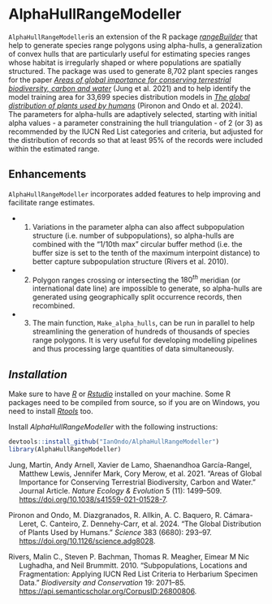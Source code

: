 
# AlphaHullRangeModeller

`AlphaHullRangeModeller`is an extension of the R package
[*rangeBuilder*](https://github.com/cran/rangeBuilder/tree/master) that
help to generate species range polygons using alpha-hulls, a
generalization of convex hulls that are particularly useful for
estimating species ranges whose habitat is irregularly shaped or where
populations are spatially structured. The package was used to generate
8,702 plant species ranges for the paper [*Areas of global importance
for conserving terrestrial biodiversity, carbon and
water*](https://www.nature.com/articles/s41559-021-01528-7) (Jung et al.
2021) and to help identify the model training area for 33,699 species
distribution models in [*The global distribution of plants used by
humans*](https://www.science.org/doi/10.1126/science.adg8028) (Pironon
and Ondo et al. 2024).   
The parameters for alpha-hulls are adaptively selected, starting with
initial alpha values - a parameter constraining the hull triangulation -
of 2 (or 3) as recommended by the IUCN Red List categories and criteria,
but adjusted for the distribution of records so that at least 95% of the
records were included within the estimated range.

## Enhancements

`AlphaHullRangeModeller` incorporates added features to help improving
and facilitate range estimates. 

- 1)  Variations in the parameter alpha can also affect subpopulation
      structure (i.e. number of subpopulations), so alpha-hulls are
      combined with the “1/10th max” circular buffer method (i.e. the
      buffer size is set to the tenth of the maximum interpoint
      distance) to better capture subpopulation structure (Rivers et al.
      2010).

- 2)  Polygon ranges crossing or intersecting the $180^{th}$ meridian
      (or international date line) are impossible to generate, so
      alpha-hulls are generated using geographically split occurrence
      records, then recombined.

- 3)  The main function, `Make_alpha_hulls`, can be run in parallel to
      help streamlining the generation of hundreds of thousands of
      species range polygons. It is very useful for developing modelling
      pipelines and thus processing large quantities of data
      simultaneously.

## *Installation*

Make sure to have [*R*](https://cloud.r-project.org/ "R") or
[*Rstudio*](https://rstudio.com/products/rstudio/download/ "Rstudio")
installed on your machine. Some R packages need to be compiled from
source, so if you are on Windows, you need to install
[*Rtools*](http://cran.r-project.org/bin/windows/Rtools/) too.  

Install *AlphaHullRangeModeller* with the following instructions:

``` r
devtools::install_github("IanOndo/AlphaHullRangeModeller")
library(AlphaHullRangeModeller)
```

<div id="refs" class="references csl-bib-body hanging-indent">

<div id="ref-Jung2021" class="csl-entry">

Jung, Martin, Andy Arnell, Xavier de Lamo, Shaenandhoa García-Rangel,
Matthew Lewis, Jennifer Mark, Cory Merow, et al. 2021. “Areas of Global
Importance for Conserving Terrestrial Biodiversity, Carbon and Water.”
Journal Article. *Nature Ecology & Evolution* 5 (11): 1499–509.
<https://doi.org/10.1038/s41559-021-01528-7>.

</div>

<div id="ref-UsefulPlants" class="csl-entry">

Pironon and Ondo, M. Diazgranados, R. Allkin, A. C. Baquero, R.
Cámara-Leret, C. Canteiro, Z. Dennehy-Carr, et al. 2024. “The Global
Distribution of Plants Used by Humans.” *Science* 383 (6680): 293–97.
<https://doi.org/10.1126/science.adg8028>.

</div>

<div id="ref-Rivers2010SubpopulationsLA" class="csl-entry">

Rivers, Malin C., Steven P. Bachman, Thomas R. Meagher, Eimear M Nic
Lughadha, and Neil Brummitt. 2010. “Subpopulations, Locations and
Fragmentation: Applying IUCN Red List Criteria to Herbarium Specimen
Data.” *Biodiversity and Conservation* 19: 2071–85.
<https://api.semanticscholar.org/CorpusID:26800806>.

</div>

</div>
